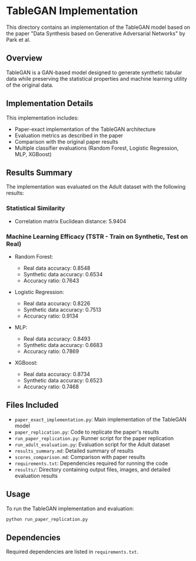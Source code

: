 # TableGAN Implementation

This directory contains an implementation of the TableGAN model based on the paper "Data Synthesis based on Generative Adversarial Networks" by Park et al.

## Overview

TableGAN is a GAN-based model designed to generate synthetic tabular data while preserving the statistical properties and machine learning utility of the original data.

## Implementation Details

This implementation includes:

- Paper-exact implementation of the TableGAN architecture
- Evaluation metrics as described in the paper
- Comparison with the original paper results
- Multiple classifier evaluations (Random Forest, Logistic Regression, MLP, XGBoost)

## Results Summary

The implementation was evaluated on the Adult dataset with the following results:

### Statistical Similarity
- Correlation matrix Euclidean distance: 5.9404

### Machine Learning Efficacy (TSTR - Train on Synthetic, Test on Real)
- Random Forest:
  - Real data accuracy: 0.8548
  - Synthetic data accuracy: 0.6534
  - Accuracy ratio: 0.7643

- Logistic Regression:
  - Real data accuracy: 0.8226
  - Synthetic data accuracy: 0.7513
  - Accuracy ratio: 0.9134

- MLP:
  - Real data accuracy: 0.8493
  - Synthetic data accuracy: 0.6683
  - Accuracy ratio: 0.7869

- XGBoost:
  - Real data accuracy: 0.8734
  - Synthetic data accuracy: 0.6523
  - Accuracy ratio: 0.7468

## Files Included

- `paper_exact_implementation.py`: Main implementation of the TableGAN model
- `paper_replication.py`: Code to replicate the paper's results
- `run_paper_replication.py`: Runner script for the paper replication
- `run_adult_evaluation.py`: Evaluation script for the Adult dataset
- `results_summary.md`: Detailed summary of results
- `scores_comparison.md`: Comparison with paper results
- `requirements.txt`: Dependencies required for running the code
- `results/`: Directory containing output files, images, and detailed evaluation results

## Usage

To run the TableGAN implementation and evaluation:

```bash
python run_paper_replication.py
```

## Dependencies

Required dependencies are listed in `requirements.txt`. 